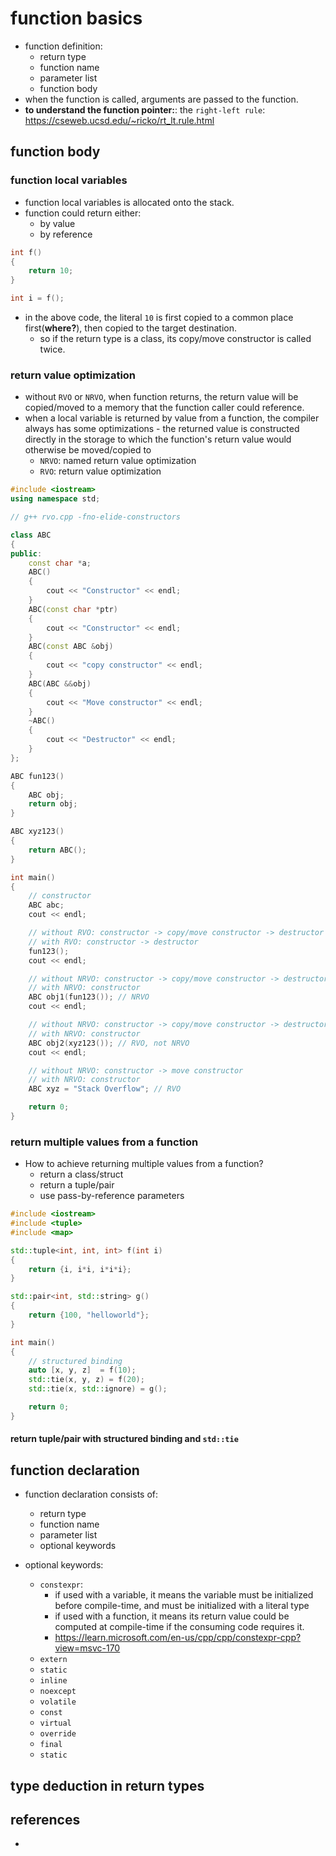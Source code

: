 # function basics
* function definition:
    * return type
    * function name
    * parameter list
    * function body
* when the function is called, arguments are passed to the function.
* **to understand the function pointer:**: the `right-left rule`: https://cseweb.ucsd.edu/~ricko/rt_lt.rule.html

## function body
### function local variables
* function local variables is allocated onto the stack.
* function could return either:
    * by value
    * by reference

```cpp
int f()
{
    return 10;
}

int i = f();
```
* in the above code, the literal `10` is first copied to a common place first(**where?**), then copied to the target destination.
    * so if the return type is a class, its copy/move constructor is called twice.

### return value optimization
* without `RVO` or `NRVO`, when function returns, the return value will be copied/moved to a memory that the function caller could reference.
* when a local variable is returned by value from a function, the compiler always has some optimizations - the returned value is constructed directly in the storage to which the function's return value would otherwise be moved/copied to
    * `NRVO`: named return value optimization
    * `RVO`: return value optimization
```cpp
#include <iostream>
using namespace std;

// g++ rvo.cpp -fno-elide-constructors

class ABC
{
public:
    const char *a;
    ABC()
    {
        cout << "Constructor" << endl;
    }
    ABC(const char *ptr)
    {
        cout << "Constructor" << endl;
    }
    ABC(const ABC &obj)
    {
        cout << "copy constructor" << endl;
    }
    ABC(ABC &&obj)
    {
        cout << "Move constructor" << endl;
    }
    ~ABC()
    {
        cout << "Destructor" << endl;
    }
};

ABC fun123()
{
    ABC obj;
    return obj;
}

ABC xyz123()
{
    return ABC();
}

int main()
{
    // constructor
    ABC abc;
    cout << endl;

    // without RVO: constructor -> copy/move constructor -> destructor
    // with RVO: constructor -> destructor
    fun123();
    cout << endl;

    // without NRVO: constructor -> copy/move constructor -> destructor -> copy/move constructor -> destructor
    // with NRVO: constructor
    ABC obj1(fun123()); // NRVO
    cout << endl;

    // without NRVO: constructor -> copy/move constructor -> destructor -> copy/move constructor -> destructor
    // with NRVO: constructor
    ABC obj2(xyz123()); // RVO, not NRVO
    cout << endl;

    // without NRVO: constructor -> move constructor
    // with NRVO: constructor
    ABC xyz = "Stack Overflow"; // RVO

    return 0;
}
```

### return multiple values from a function
* How to achieve returning multiple values from a function?
    * return a class/struct
    * return a tuple/pair
    * use pass-by-reference parameters

```cpp
#include <iostream>
#include <tuple>
#include <map>

std::tuple<int, int, int> f(int i)
{
    return {i, i*i, i*i*i};
}

std::pair<int, std::string> g()
{
    return {100, "helloworld"};
}

int main()
{
    // structured binding
    auto [x, y, z]  = f(10);
    std::tie(x, y, z) = f(20);
    std::tie(x, std::ignore) = g();

    return 0;
}
```

#### return tuple/pair with structured binding and `std::tie`

## function declaration
* function declaration consists of:
    * return type
    * function name
    * parameter list
    * optional keywords

* optional keywords:
    * `constexpr`:
        * if used with a variable, it means the variable must be initialized before compile-time, and must be initialized with a literal type
        * if used with a function, it means its return value could be computed at compile-time if the consuming code requires it.
        * https://learn.microsoft.com/en-us/cpp/cpp/constexpr-cpp?view=msvc-170
    * `extern`
    * `static`
    * `inline`
    * `noexcept`
    * `volatile`
    * `const`
    * `virtual`
    * `override`
    * `final`
    * `static`

## type deduction in return types


## references
* 
